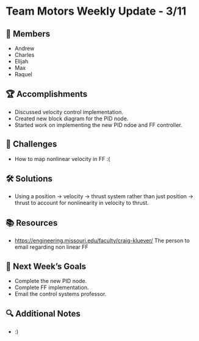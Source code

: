 # Team Motors Weekly Update - 3/11

## 👥 Members
- Andrew
- Charles
- Elijah
- Max
- Raquel

## 🏆 Accomplishments
- Discussed velocity control implementation.
- Created new block diagram for the PID node.
- Started work on implementing the new PID ndoe and FF controller.

## 🚧 Challenges
- How to map nonlinear velocity in FF :(

## 🛠 Solutions
- Using a position -> velocity -> thrust system rather than just position -> thrust to account for nonlinearity in velocity to thrust.

## 📚 Resources
- https://engineering.missouri.edu/faculty/craig-kluever/ The person to email regarding non linear FF

## 🎯 Next Week’s Goals
- Complete the new PID node.
- Complete FF implementation.
- Email the control systems professor.

## 🔍 Additional Notes
- :)

